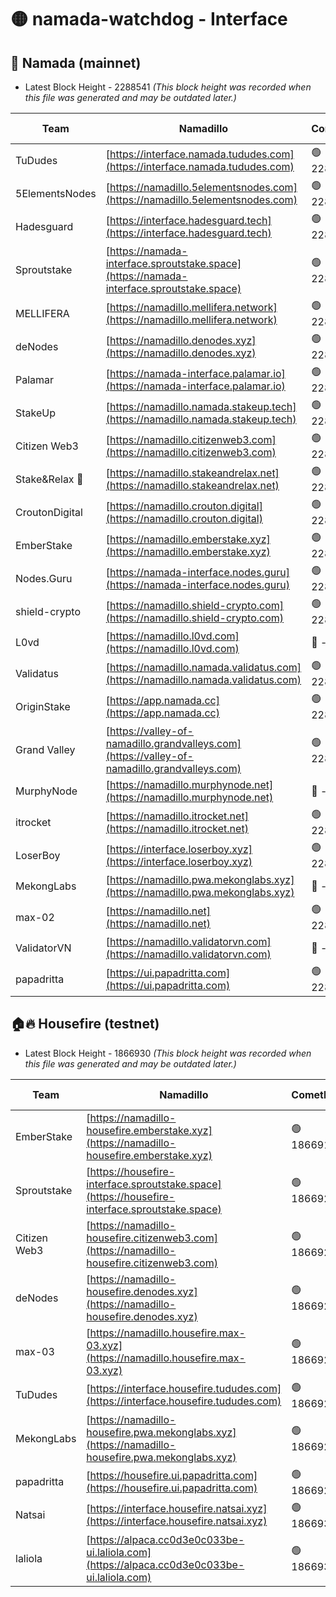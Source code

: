 # 🟡 namada-watchdog - Interface

## 🚀 Namada (mainnet)
- Latest Block Height - 2288541 *(This block height was recorded when this file was generated and may be outdated later.)*

| Team | Namadillo | CometBFT | Indexer | MASP Indexer |
|-|-|-|-|-|
| TuDudes | [https://interface.namada.tududes.com](https://interface.namada.tududes.com) | 🟢 2288519 | 🟢 2288519 | 🟢 2288519 |
| 5ElementsNodes | [https://namadillo.5elementsnodes.com](https://namadillo.5elementsnodes.com) | 🟢 2288519 | 🟢 2288519 | 🟢 2288519 |
| Hadesguard | [https://interface.hadesguard.tech](https://interface.hadesguard.tech) | 🟢 2288520 | 🟢 2288520 | 🟢 2288520 |
| Sproutstake | [https://namada-interface.sproutstake.space](https://namada-interface.sproutstake.space) | 🟢 2288521 | 🟢 2288521 | 🟢 2288521 |
| MELLIFERA | [https://namadillo.mellifera.network](https://namadillo.mellifera.network) | 🟢 2288522 | 🟢 2288522 | 🟢 2288522 |
| deNodes | [https://namadillo.denodes.xyz](https://namadillo.denodes.xyz) | 🟢 2288523 | 🟢 2288523 | 🟢 2288522 |
| Palamar | [https://namada-interface.palamar.io](https://namada-interface.palamar.io) | 🟢 2288524 | 🟢 2288523 | 🟢 2288523 |
| StakeUp | [https://namadillo.namada.stakeup.tech](https://namadillo.namada.stakeup.tech) | 🟢 2288524 | 🟢 2288524 | 🟢 2288524 |
| Citizen Web3 | [https://namadillo.citizenweb3.com](https://namadillo.citizenweb3.com) | 🟢 2288526 | 🟢 2288526 | 🟢 2288526 |
| Stake&Relax 🦥 | [https://namadillo.stakeandrelax.net](https://namadillo.stakeandrelax.net) | 🟢 2288526 | 🟢 2288526 | 🟢 2288526 |
| CroutonDigital | [https://namadillo.crouton.digital](https://namadillo.crouton.digital) | 🟢 2288527 | 🟢 2288527 | 🟢 2288527 |
| EmberStake | [https://namadillo.emberstake.xyz](https://namadillo.emberstake.xyz) | 🟢 2288528 | 🟢 2288528 | 🟢 2288528 |
| Nodes.Guru | [https://namada-interface.nodes.guru](https://namada-interface.nodes.guru) | 🟢 2288529 | 🟢 2288529 | 🟢 2288529 |
| shield-crypto | [https://namadillo.shield-crypto.com](https://namadillo.shield-crypto.com) | 🟢 2288530 | 🟢 2288530 | 🟢 2288530 |
| L0vd | [https://namadillo.l0vd.com](https://namadillo.l0vd.com) | 🔴 - | 🔴 - | 🔴 - |
| Validatus | [https://namadillo.namada.validatus.com](https://namadillo.namada.validatus.com) | 🟢 2288533 | 🔴 2285525 | 🔴 2177377 |
| OriginStake | [https://app.namada.cc](https://app.namada.cc) | 🟢 2288534 | 🟢 2288534 | 🟢 2288534 |
| Grand Valley | [https://valley-of-namadillo.grandvalleys.com](https://valley-of-namadillo.grandvalleys.com) | 🟢 2288534 | 🟢 2288534 | 🟢 2288534 |
| MurphyNode | [https://namadillo.murphynode.net](https://namadillo.murphynode.net) | 🔴 - | 🔴 - | 🔴 - |
| itrocket | [https://namadillo.itrocket.net](https://namadillo.itrocket.net) | 🟢 2288537 | 🟢 2288537 | 🟢 2288537 |
| LoserBoy | [https://interface.loserboy.xyz](https://interface.loserboy.xyz) | 🟢 2288537 | 🟢 2288537 | 🟢 2288537 |
| MekongLabs | [https://namadillo.pwa.mekonglabs.xyz](https://namadillo.pwa.mekonglabs.xyz) | 🔴 - | 🔴 - | 🔴 - |
| max-02 | [https://namadillo.net](https://namadillo.net) | 🟢 2288539 | 🟢 2288538 | 🟢 2288538 |
| ValidatorVN | [https://namadillo.validatorvn.com](https://namadillo.validatorvn.com) | 🔴 - | 🔴 - | 🔴 - |
| papadritta | [https://ui.papadritta.com](https://ui.papadritta.com) | 🟢 2288541 | 🟢 2288541 | 🟢 2288541 |

## 🏠🔥 Housefire (testnet)
- Latest Block Height - 1866930 *(This block height was recorded when this file was generated and may be outdated later.)*

| Team | Namadillo | CometBFT | Indexer | MASP Indexer |
|-|-|-|-|-|
| EmberStake | [https://namadillo-housefire.emberstake.xyz](https://namadillo-housefire.emberstake.xyz) | 🟢 1866919 | 🟢 1866919 | 🟢 1866918 |
| Sproutstake | [https://housefire-interface.sproutstake.space](https://housefire-interface.sproutstake.space) | 🟢 1866920 | 🟢 1866920 | 🟢 1866920 |
| Citizen Web3 | [https://namadillo-housefire.citizenweb3.com](https://namadillo-housefire.citizenweb3.com) | 🟢 1866920 | 🟢 1866920 | 🟢 1866920 |
| deNodes | [https://namadillo-housefire.denodes.xyz](https://namadillo-housefire.denodes.xyz) | 🟢 1866926 | 🟢 1866926 | 🟢 1866926 |
| max-03 | [https://namadillo.housefire.max-03.xyz](https://namadillo.housefire.max-03.xyz) | 🟢 1866927 | 🟢 1866927 | 🟢 1866927 |
| TuDudes | [https://interface.housefire.tududes.com](https://interface.housefire.tududes.com) | 🟢 1866928 | 🟢 1866927 | 🟢 1866927 |
| MekongLabs | [https://namadillo-housefire.pwa.mekonglabs.xyz](https://namadillo-housefire.pwa.mekonglabs.xyz) | 🟢 1866928 | 🟢 1866928 | 🟢 1866928 |
| papadritta | [https://housefire.ui.papadritta.com](https://housefire.ui.papadritta.com) | 🟢 1866929 | 🟢 1866929 | 🟢 1866929 |
| Natsai | [https://interface.housefire.natsai.xyz](https://interface.housefire.natsai.xyz) | 🟢 1866930 | 🟢 1866930 | 🟢 1866929 |
| laliola | [https://alpaca.cc0d3e0c033be-ui.laliola.com](https://alpaca.cc0d3e0c033be-ui.laliola.com) | 🟢 1866930 | 🟢 1866930 | 🟢 1866930 |

